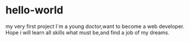 # hello-world
my very first project
I`m a young doctor,want to become a web developer.
Hope i will learn all skills what must be,and find a job of my dreams.
